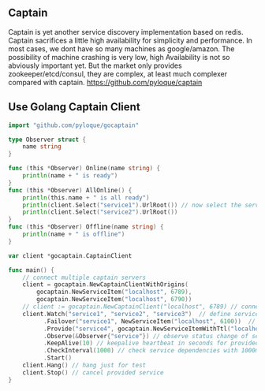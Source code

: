 Captain
--------------------------
Captain is yet another service discovery implementation based on redis.
Captain sacrifices a little high availability for simplicity and performance.
In most cases, we dont have so many machines as google/amazon.
The possibility of machine crashing is very low, high Availability is not so abviously important yet.
But the market only provides zookeeper/etcd/consul, they are complex, at least much complexer compared with captain.
https://github.com/pyloque/captain

Use Golang Captain Client
-------------------------------
```go
import "github.com/pyloque/gocaptain"

type Observer struct {
	name string
}

func (this *Observer) Online(name string) {
	println(name + " is ready")
}
func (this *Observer) AllOnline() {
	println(this.name + " is all ready")
    println(client.Select("service1").UrlRoot()) // now select the service your want
    println(client.Select("service2").UrlRoot())
}
func (this *Observer) Offline(name string) {
	println(name + " is offline")
}

var client *gocaptain.CaptainClient

func main() {
    // connect multiple captain servers
    client = gocaptain.NewCaptainClientWithOrigins(
        gocaptain.NewServiceItem("localhost", 6789),
        gocaptain.NewServiceItem("localhost", 6790))
	// client := gocaptain.NewCaptainClient("localhost", 6789) // connect single captain server
	client.Watch("service1", "service2", "service3")  // define service dependencies
          .Failover("service1", NewServiceItem("localhost", 6100))  // provided failover services
          .Provide("service4", gocaptain.NewServiceItemWithTtl("localhost", 6400, 30))  // provide service with ttl of 30s
          .Observe(&Observer{"service"}) // observe status change of service dependencies
          .KeepAlive(10) // keepalive heartbeat in seconds for provided service
          .CheckInterval(1000) // check service dependencies with 1000ms interval
          .Start()
	client.Hang() // hang just for test
	client.Stop() // cancel provided service
}
```
